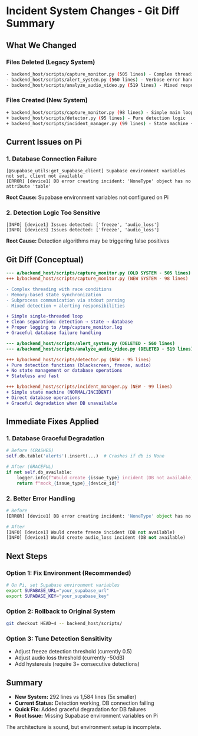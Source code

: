 # Incident System Changes - Git Diff Summary

## What We Changed

### **Files Deleted (Legacy System)**
```bash
- backend_host/scripts/capture_monitor.py (505 lines) - Complex threading system
- backend_host/scripts/alert_system.py (560 lines) - Verbose error handling
- backend_host/scripts/analyze_audio_video.py (519 lines) - Mixed responsibilities
```

### **Files Created (New System)**
```bash
+ backend_host/scripts/capture_monitor.py (98 lines) - Simple main loop
+ backend_host/scripts/detector.py (95 lines) - Pure detection logic
+ backend_host/scripts/incident_manager.py (99 lines) - State machine + DB
```

## Current Issues on Pi

### **1. Database Connection Failure**
```
[@supabase_utils:get_supabase_client] Supabase environment variables not set, client not available
[ERROR] [device1] DB error creating incident: 'NoneType' object has no attribute 'table'
```

**Root Cause:** Supabase environment variables not configured on Pi

### **2. Detection Logic Too Sensitive**
```
[INFO] [device1] Issues detected: ['freeze', 'audio_loss']
[INFO] [device3] Issues detected: ['freeze', 'audio_loss']
```

**Root Cause:** Detection algorithms may be triggering false positives

## Git Diff (Conceptual)

```diff
--- a/backend_host/scripts/capture_monitor.py (OLD SYSTEM - 505 lines)
+++ b/backend_host/scripts/capture_monitor.py (NEW SYSTEM - 98 lines)

- Complex threading with race conditions
- Memory-based state synchronization
- Subprocess communication via stdout parsing
- Mixed detection + alerting responsibilities

+ Simple single-threaded loop
+ Clean separation: detection → state → database
+ Proper logging to /tmp/capture_monitor.log
+ Graceful database failure handling

--- a/backend_host/scripts/alert_system.py (DELETED - 560 lines)
--- a/backend_host/scripts/analyze_audio_video.py (DELETED - 519 lines)

+++ b/backend_host/scripts/detector.py (NEW - 95 lines)
+ Pure detection functions (blackscreen, freeze, audio)
+ No state management or database operations
+ Stateless and fast

+++ b/backend_host/scripts/incident_manager.py (NEW - 99 lines)
+ Simple state machine (NORMAL/INCIDENT)
+ Direct database operations
+ Graceful degradation when DB unavailable
```

## Immediate Fixes Applied

### **1. Database Graceful Degradation**
```python
# Before (CRASHES)
self.db.table('alerts').insert(...)  # Crashes if db is None

# After (GRACEFUL)
if not self.db_available:
    logger.info(f"Would create {issue_type} incident (DB not available)")
    return f"mock_{issue_type}_{device_id}"
```

### **2. Better Error Handling**
```python
# Before
[ERROR] [device1] DB error creating incident: 'NoneType' object has no attribute 'table'

# After  
[INFO] [device1] Would create freeze incident (DB not available)
[INFO] [device1] Would create audio_loss incident (DB not available)
```

## Next Steps

### **Option 1: Fix Environment (Recommended)**
```bash
# On Pi, set Supabase environment variables
export SUPABASE_URL="your_supabase_url"
export SUPABASE_KEY="your_supabase_key"
```

### **Option 2: Rollback to Original System**
```bash
git checkout HEAD~4 -- backend_host/scripts/
```

### **Option 3: Tune Detection Sensitivity**
- Adjust freeze detection threshold (currently 0.5)
- Adjust audio loss threshold (currently -50dB)
- Add hysteresis (require 3+ consecutive detections)

## Summary

- **New System:** 292 lines vs 1,584 lines (5x smaller)
- **Current Status:** Detection working, DB connection failing
- **Quick Fix:** Added graceful degradation for DB failures
- **Root Issue:** Missing Supabase environment variables on Pi

The architecture is sound, but environment setup is incomplete.
